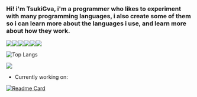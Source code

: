 ### Hi! i'm TsukiGva, i'm a programmer who likes to experiment with many programming languages, i also create some of them so i can learn more about the languages i use, and learn more about how they work.

![](https://img.shields.io/badge/linux%20-black.svg?&style=for-the-badge&logo=linux&logoColor=eeeeee)![](https://img.shields.io/badge/vim%20-004010.svg?&style=for-the-badge&logo=vim&logoColor=eeeeee)![](https://img.shields.io/badge/C99%20-002020?&style=for-the-badge&logo=c&logoColor=eeeeee)![](https://img.shields.io/badge/Go%20-0060ff?&style=for-the-badge&logo=go&logoColor=eeeeee)![](https://img.shields.io/badge/Rust%20-ff0020?&style=for-the-badge&logo=rust&logoColor=eeeeee)![](https://img.shields.io/badge/python%20-0000ff?&style=for-the-badge&logo=python&logoColor=dddd00)

![Top Langs](https://github-readme-stats.vercel.app/api/top-langs/?username=TsukiGva2&layout=compact&theme=gruvbox&hide=xc&exclude_repo=sxript)

![](https://metrics.lecoq.io/TsukiGva2)

- Currently working on:

[![Readme Card](https://github-readme-stats.vercel.app/api/pin/?username=TsukiGva2&repo=pfn&theme=gruvbox)](https://github.com/TsukiGva2/pfn)
